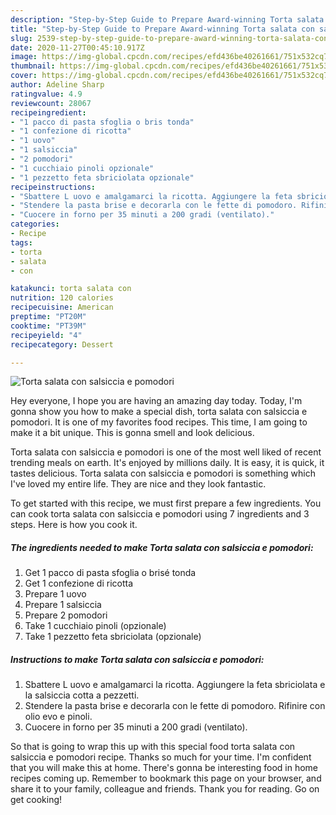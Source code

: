 ```yaml
---
description: "Step-by-Step Guide to Prepare Award-winning Torta salata con salsiccia e pomodori"
title: "Step-by-Step Guide to Prepare Award-winning Torta salata con salsiccia e pomodori"
slug: 2539-step-by-step-guide-to-prepare-award-winning-torta-salata-con-salsiccia-e-pomodori
date: 2020-11-27T00:45:10.917Z
image: https://img-global.cpcdn.com/recipes/efd436be40261661/751x532cq70/torta-salata-con-salsiccia-e-pomodori-recipe-main-photo.jpg
thumbnail: https://img-global.cpcdn.com/recipes/efd436be40261661/751x532cq70/torta-salata-con-salsiccia-e-pomodori-recipe-main-photo.jpg
cover: https://img-global.cpcdn.com/recipes/efd436be40261661/751x532cq70/torta-salata-con-salsiccia-e-pomodori-recipe-main-photo.jpg
author: Adeline Sharp
ratingvalue: 4.9
reviewcount: 28067
recipeingredient:
- "1 pacco di pasta sfoglia o bris tonda"
- "1 confezione di ricotta"
- "1 uovo"
- "1 salsiccia"
- "2 pomodori"
- "1 cucchiaio pinoli opzionale"
- "1 pezzetto feta sbriciolata opzionale"
recipeinstructions:
- "Sbattere L uovo e amalgamarci la ricotta. Aggiungere la feta sbriciolata e la salsiccia cotta a pezzetti."
- "Stendere la pasta brise e decorarla con le fette di pomodoro. Rifinire con olio evo e pinoli."
- "Cuocere in forno per 35 minuti a 200 gradi (ventilato)."
categories:
- Recipe
tags:
- torta
- salata
- con

katakunci: torta salata con 
nutrition: 120 calories
recipecuisine: American
preptime: "PT20M"
cooktime: "PT39M"
recipeyield: "4"
recipecategory: Dessert

---
```



![Torta salata con salsiccia e pomodori](https://img-global.cpcdn.com/recipes/efd436be40261661/751x532cq70/torta-salata-con-salsiccia-e-pomodori-recipe-main-photo.jpg)

Hey everyone, I hope you are having an amazing day today. Today, I'm gonna show you how to make a special dish, torta salata con salsiccia e pomodori. It is one of my favorites food recipes. This time, I am going to make it a bit unique. This is gonna smell and look delicious.

Torta salata con salsiccia e pomodori is one of the most well liked of recent trending meals on earth. It's enjoyed by millions daily. It is easy, it is quick, it tastes delicious. Torta salata con salsiccia e pomodori is something which I've loved my entire life. They are nice and they look fantastic.




To get started with this recipe, we must first prepare a few ingredients. You can cook torta salata con salsiccia e pomodori using 7 ingredients and 3 steps. Here is how you cook it.

<!--inarticleads1-->

##### The ingredients needed to make Torta salata con salsiccia e pomodori:

1. Get 1 pacco di pasta sfoglia o brisé tonda
1. Get 1 confezione di ricotta
1. Prepare 1 uovo
1. Prepare 1 salsiccia
1. Prepare 2 pomodori
1. Take 1 cucchiaio pinoli (opzionale)
1. Take 1 pezzetto feta sbriciolata (opzionale)




<!--inarticleads2-->

##### Instructions to make Torta salata con salsiccia e pomodori:

1. Sbattere L uovo e amalgamarci la ricotta. Aggiungere la feta sbriciolata e la salsiccia cotta a pezzetti.
1. Stendere la pasta brise e decorarla con le fette di pomodoro. Rifinire con olio evo e pinoli.
1. Cuocere in forno per 35 minuti a 200 gradi (ventilato).




So that is going to wrap this up with this special food torta salata con salsiccia e pomodori recipe. Thanks so much for your time. I'm confident that you will make this at home. There's gonna be interesting food in home recipes coming up. Remember to bookmark this page on your browser, and share it to your family, colleague and friends. Thank you for reading. Go on get cooking!
